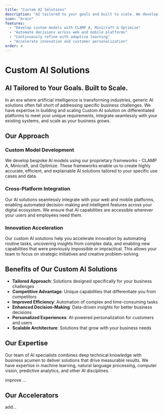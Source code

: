 ```yaml
---
title: "Custom AI Solutions"
description: "AI tailored to your goals and built to scale. We develop custom models with CLAMP A, Minicraft & Optimize, automate decisions across web and mobile platforms, continuously refine with adaptive learning, and accelerate innovation and customer personalization."
icon: "brain"
features:
  - "Develop custom models with CLAMP A, Minicraft & Optimize"
  - "Automate decisions across web and mobile platforms"
  - "Continuously refine with adaptive learning"
  - "Accelerate innovation and customer personalization"
order: 4
---
```


# Custom AI Solutions

## AI Tailored to Your Goals. Built to Scale.

In an era where artificial intelligence is transforming industries, generic AI solutions often fall short of addressing specific business challenges. We have expertise in building and scaling Custom AI solution on differentiated platforms to meet your unique requirements, integrate seamlessly with your existing systems, and scale as your business grows.

## Our Approach

### Custom Model Development

We develop bespoke AI models using our proprietary frameworks - CLAMP A, Minicraft, and Optimize. These frameworks enable us to create highly accurate, efficient, and explainable AI solutions tailored to your specific use cases and data.

### Cross-Platform Integration

Our AI solutions seamlessly integrate with your web and mobile platforms, enabling automated decision-making and intelligent features across your digital ecosystem. We ensure that AI capabilities are accessible wherever your users and employees need them.

### Innovation Acceleration

Our custom AI solutions help you accelerate innovation by automating routine tasks, uncovering insights from complex data, and enabling new capabilities that were previously impossible or impractical. This allows your team to focus on strategic initiatives and creative problem-solving.

## Benefits of Our Custom AI Solutions

- **Tailored Approach**: Solutions designed specifically for your business challenges
- **Competitive Advantage**: Unique capabilities that differentiate you from competitors
- **Improved Efficiency**: Automation of complex and time-consuming tasks
- **Enhanced Decision-Making**: Data-driven insights for better business decisions
- **Personalized Experiences**: AI-powered personalization for customers and users
- **Scalable Architecture**: Solutions that grow with your business needs

## Our Expertise

Our team of AI specialists combines deep technical knowledge with business acumen to deliver solutions that drive measurable results. We have expertise in machine learning, natural language processing, computer vision, predictive analytics, and other AI disciplines.

improve ...

## Our Accelerators

add...
